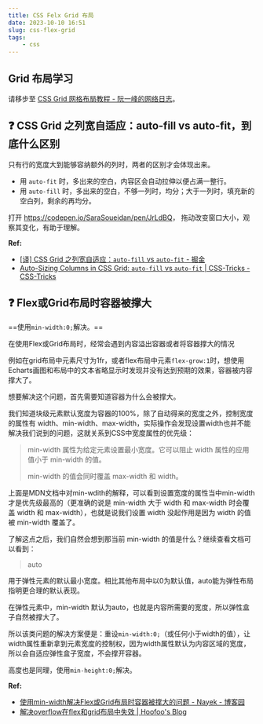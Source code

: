 ```yaml
---
title: CSS Felx Grid 布局
date: 2023-10-10 16:51
slug: css-flex-grid
tags: 
    - css
---
```



## Grid 布局学习

请移步至 [CSS Grid 网格布局教程 - 阮一峰的网络日志](https://www.ruanyifeng.com/blog/2019/03/grid-layout-tutorial.html)。


## :question: CSS Grid 之列宽自适应：auto-fill vs auto-fit，到底什么区别

只有行的宽度大到能够容纳额外的列时，两者的区别才会体现出来。

- 用 `auto-fit` 时，多出来的空白，内容区会自动拉伸以便占满一整行。
- 用 `auto-fill` 时，多出来的空白，不够一列时，均分；大于一列时，填充新的空白列，剩余的再均分。

打开 <https://codepen.io/SaraSoueidan/pen/JrLdBQ>， 拖动改变窗口大小，观察其变化，有助于理解。


**Ref:**

- [[译] CSS Grid 之列宽自适应：`auto-fill` vs `auto-fit` - 掘金](https://juejin.cn/post/6844903565463388168)
- [Auto-Sizing Columns in CSS Grid: `auto-fill` vs `auto-fit` | CSS-Tricks - CSS-Tricks](https://css-tricks.com/auto-sizing-columns-css-grid-auto-fill-vs-auto-fit/)



## :question: Flex或Grid布局时容器被撑大

==使用`min-width:0;`解决。==

在使用Flex或Grid布局时，经常会遇到内容溢出容器或者将容器撑大的情况

例如在grid布局中元素尺寸为1fr，或者flex布局中元素`flex-grow:1`时，想使用Echarts画图和布局中的文本省略显示时发现并没有达到预期的效果，容器被内容撑大了。

想要解决这个问题，首先需要知道容器为什么会被撑大。

我们知道块级元素默认宽度为容器的100%，除了自动得来的宽度之外，控制宽度的属性有 width、min-width、max-width，实际操作会发现设置width也并不能解决我们说到的问题，这就关系到CSS中宽度属性的优先级：

> min-width 属性为给定元素设置最小宽度。它可以阻止 width 属性的应用值小于 min-width 的值。
> 
> min-width 的值会同时覆盖 max-width 和 width。

上面是MDN文档中对min-wdith的解释，可以看到设置宽度的属性当中min-width才是优先级最高的（更准确的说是 min-width 大于 width 和 max-width 时会覆盖 width 和 max-width），也就是说我们设置 width 没起作用是因为 width 的值被 min-width 覆盖了。

了解这点之后，我们自然会想到那当前 min-width 的值是什么？继续查看文档可以看到：

> auto

用于弹性元素的默认最小宽度。相比其他布局中以0为默认值，auto能为弹性布局指明更合理的默认表现。

在弹性元素中，min-width 默认为auto，也就是内容所需要的宽度，所以弹性盒子自然被撑大了。

所以该类问题的解决方案便是：重设`min-width:0;`（或任何小于width的值），让width属性重新拿到元素宽度的控制权，因为width属性默认为内容区域的宽度，所以会自适应弹性盒子宽度，不会撑开容器。

高度也是同理，使用`min-height:0;`解决。

**Ref:**

- [使用min-width解决Flex或Grid布局时容器被撑大的问题 - Nayek - 博客园](https://www.cnblogs.com/nayek/p/16398311.html)
- [解决overflow在flex和grid布局中失效 | Hoofoo's Blog](https://hoofoo-whu.github.io/article/2019-01-15/%E8%A7%A3%E5%86%B3overflow%E5%9C%A8flex%E5%92%8Cgrid%E5%B8%83%E5%B1%80%E4%B8%AD%E5%A4%B1%E6%95%88.html)


